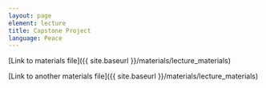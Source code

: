 ```yaml
---
layout: page
element: lecture
title: Capstone Project
language: Peace
---
```


[Link to materials file]({{ site.baseurl }}/materials/lecture_materials)

[Link to another materials file]({{ site.baseurl }}/materials/lecture_materials)